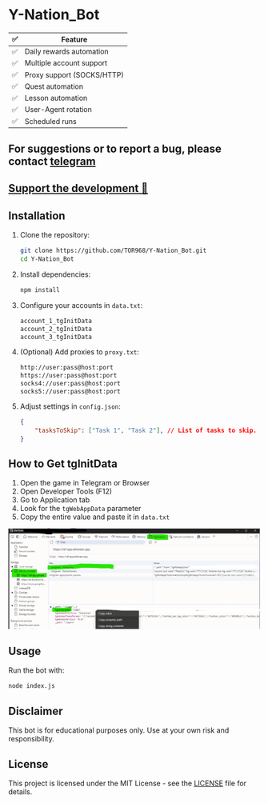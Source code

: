# Y-Nation_Bot

| ✅  | Feature                     |
| --- | --------------------------- |
| ✅  | Daily rewards automation    |
| ✅  | Multiple account support    |
| ✅  | Proxy support (SOCKS/HTTP)  |
| ✅  | Quest automation            |
| ✅  | Lesson automation           |
| ✅  | User-Agent rotation         |
| ✅  | Scheduled runs              |

## For suggestions or to report a bug, please contact [telegram](https://t.me/tor_dev)

## [Support the development 💙](https://support-me-ruby.vercel.app/)

## Installation

1. Clone the repository:
    ```bash
    git clone https://github.com/TOR968/Y-Nation_Bot.git
    cd Y-Nation_Bot
    ```

2. Install dependencies:
    ```bash
    npm install
    ```

3. Configure your accounts in `data.txt`:
    ```
    account_1_tgInitData
    account_2_tgInitData
    account_3_tgInitData
    ```

4. (Optional) Add proxies to `proxy.txt`:
    ```
    http://user:pass@host:port
    https://user:pass@host:port
    socks4://user:pass@host:port
    socks5://user:pass@host:port
    ```

5. Adjust settings in `config.json`:
    ```json
    {
        "tasksToSkip": ["Task 1", "Task 2"], // List of tasks to skip. Tasks that can only be performed manually
    }
    ```

## How to Get tgInitData

1. Open the game in Telegram or Browser
2. Open Developer Tools (F12)
3. Go to Application tab
4. Look for the `tgWebAppData` parameter
5. Copy the entire value and paste it in `data.txt`

![How to get tgInitData](./img/initParams.png)

## Usage

Run the bot with:
```bash
node index.js
```

## Disclaimer

This bot is for educational purposes only. Use at your own risk and responsibility.

## License

This project is licensed under the MIT License - see the [LICENSE](LICENSE) file for details.